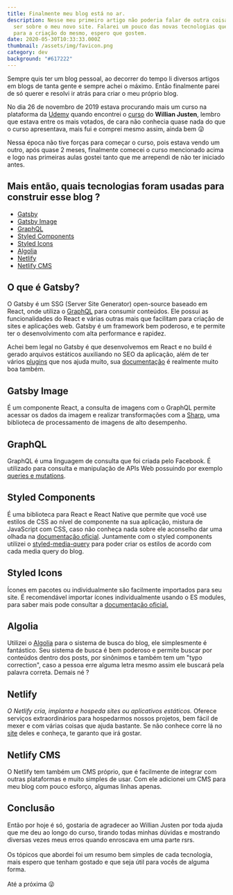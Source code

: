 ```yaml
---
title: Finalmente meu blog está no ar.
description: Nesse meu primeiro artigo não poderia falar de outra coisa a não
  ser sobre o meu novo site. Falarei um pouco das novas tecnologias que utilizei
  para a criação do mesmo, espero que gostem.
date: 2020-05-30T10:33:33.000Z
thumbnail: /assets/img/favicon.png
category: dev
background: "#617222"
---
```

Sempre quis ter um blog pessoal, ao decorrer do tempo li diversos artigos em blogs de tanta gente e sempre achei o máximo. Então finalmente parei de só querer e resolvi ir atrás para criar o meu próprio blog.

No dia 26 de novembro de 2019 estava procurando mais um curso na plataforma da [Udemy](https://www.udemy.com/) quando encontrei o [curso](https://www.udemy.com/course/gatsby-crie-um-site-pwa-com-react-graphql-e-netlify-cms/) do **Willian Justen**, lembro que estava entre os mais votados, de cara não conhecia quase nada do que o curso apresentava, mais fui e comprei mesmo assim, ainda bem 😜

Nessa época não tive forças para começar o curso, pois estava vendo um outro, após quase 2 meses, finalmente comecei o curso mencionado acima e logo nas primeiras aulas gostei tanto que me arrependi de não ter iniciado antes.

## Mais então, quais tecnologias foram usadas para construir esse blog ?

* [Gatsby](https://www.gatsbyjs.org/)
* [Gatsby Image](https://www.gatsbyjs.org/packages/gatsby-image/) [](https://www.gatsbyjs.org/packages/gatsby-image/)
* [GraphQL](https://graphql.org/)[](https://www.styled-components.com/)
* [Styled Components](https://www.styled-components.com/)
* [Styled Icons](https://styled-icons.js.org/)
* [Algolia](https://www.algolia.com/products/instantsearch/)
* [Netlify](https://www.netlify.com/)
* [Netlify CMS](https://www.netlifycms.org/)

## O que é Gatsby?

O Gatsby é um SSG (Server Site Generator) open-source baseado em React, onde utiliza o [GraphQL](https://graphql.org/) para consumir conteúdos. Ele possui as funcionalidades do React e várias outras mais que facilitam para criação de sites e aplicações web. Gatsby é um framework bem poderoso, e te permite ter o desenvolvimento com alta performance e rapidez. 

Achei bem legal no Gatsby é que desenvolvemos em React e no build é gerado arquivos estáticos auxiliando no SEO da aplicação, além de ter vários [plugins](https://www.gatsbyjs.org/plugins) que nos ajuda muito, sua [documentação](https://www.gatsbyjs.org/docs/) é realmente muito boa também.

## Gatsby Image

É um componente React, a consulta de imagens com o GraphQL permite acessar os dados da imagem e realizar transformações com a [Sharp](https://github.com/lovell/sharp), uma biblioteca de processamento de imagens de alto desempenho.

## GraphQL

GraphQL é uma linguagem de consulta que foi criada pelo Facebook. É utilizado para consulta e manipulação de APIs Web possuindo por exemplo [queries e mutations](https://graphql.org/learn/queries/).

## Styled Components

É uma biblioteca para React e React Native que permite que você use estilos de CSS ao nível de componente na sua aplicação, mistura de JavaScript com CSS, caso não conheça nada sobre ele aconselho dar uma olhada na [documentação oficial](https://styled-components.com/).  Juntamente com o styled components utilizei o [styled-media-query](https://github.com/morajabi/styled-media-query) para poder criar os estilos de acordo com cada media query do blog.

## Styled Icons

Ícones em pacotes ou individualmente são facilmente importados para seu site. É recomendável importar ícones individualmente usando o ES modules, para saber mais pode consultar a [documentação oficial.](https://styled-icons.js.org/)

## Algolia

Utilizei o [Algolia](https://www.algolia.com/) para o sistema de busca do blog, ele simplesmente é fantástico. Seu sistema de busca é bem poderoso e permite buscar por conteúdos dentro dos posts, por sinônimos e também tem um "typo correction", caso a pessoa erre alguma letra mesmo assim ele buscará pela palavra correta. Demais né ?

## Netlify

*O Netlify cria, implanta e hospeda sites ou aplicativos estáticos.* Oferece serviços extraordinários para hospedarmos nossos projetos, bem fácil de mexer e com várias coisas que ajuda bastante. Se não conhece corre lá no [site](https://www.netlify.com/) deles e conheça, te garanto que irá gostar.

## Netlify CMS

O Netlify tem também um CMS próprio, que é facilmente de integrar com outras plataformas e muito simples de usar. Com ele adicionei um CMS para meu blog com pouco esforço, algumas linhas apenas.

## Conclusão

Então por hoje é só, gostaria de agradecer ao Willian Justen por toda ajuda que me deu ao longo do curso, tirando todas minhas dúvidas e mostrando diversas vezes meus erros quando enroscava em uma parte rsrs.\
\
Os tópicos que abordei foi um resumo bem simples de cada tecnologia, mais espero que tenham gostado e que seja útil para vocês de alguma forma.\
\
Até a próxima 😜